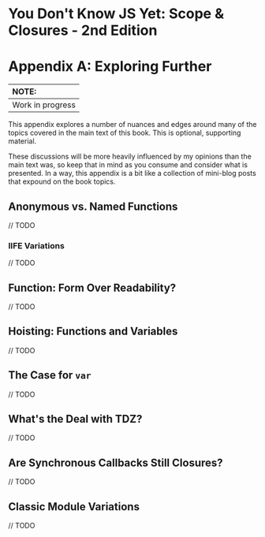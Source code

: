 # You Don't Know JS Yet: Scope & Closures - 2nd Edition
# Appendix A: Exploring Further

| NOTE: |
| :--- |
| Work in progress |

This appendix explores a number of nuances and edges around many of the topics covered in the main text of this book. This is optional, supporting material.

These discussions will be more heavily influenced by my opinions than the main text was, so keep that in mind as you consume and consider what is presented. In a way, this appendix is a bit like a collection of mini-blog posts that expound on the book topics.

## Anonymous vs. Named Functions

// TODO

### IIFE Variations

// TODO

## Function: Form Over Readability?

// TODO

## Hoisting: Functions and Variables

// TODO

## The Case for `var`

// TODO

## What's the Deal with TDZ?

// TODO

## Are Synchronous Callbacks Still Closures?

// TODO

## Classic Module Variations

// TODO
